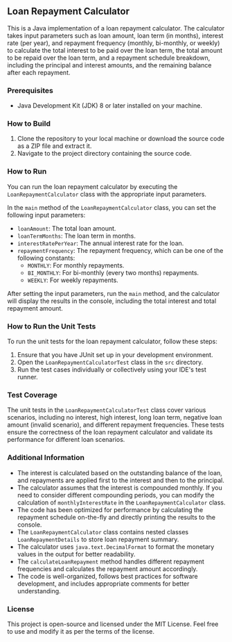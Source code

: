 ## Loan Repayment Calculator

This is a Java implementation of a loan repayment calculator. The calculator takes input parameters such as loan amount, loan term (in months), interest rate (per year), and repayment frequency (monthly, bi-monthly, or weekly) to calculate the total interest to be paid over the loan term, the total amount to be repaid over the loan term, and a repayment schedule breakdown, including the principal and interest amounts, and the remaining balance after each repayment.

### Prerequisites
- Java Development Kit (JDK) 8 or later installed on your machine.

### How to Build
1. Clone the repository to your local machine or download the source code as a ZIP file and extract it.
2. Navigate to the project directory containing the source code.

### How to Run
You can run the loan repayment calculator by executing the `LoanRepaymentCalculator` class with the appropriate input parameters.

In the `main` method of the `LoanRepaymentCalculator` class, you can set the following input parameters:
- `loanAmount`: The total loan amount.
- `loanTermMonths`: The loan term in months.
- `interestRatePerYear`: The annual interest rate for the loan.
- `repaymentFrequency`: The repayment frequency, which can be one of the following constants:
    - `MONTHLY`: For monthly repayments.
    - `BI_MONTHLY`: For bi-monthly (every two months) repayments.
    - `WEEKLY`: For weekly repayments.

After setting the input parameters, run the `main` method, and the calculator will display the results in the console, including the total interest and total repayment amount.

### How to Run the Unit Tests
To run the unit tests for the loan repayment calculator, follow these steps:
1. Ensure that you have JUnit set up in your development environment.
2. Open the `LoanRepaymentCalculatorTest` class in the `src` directory.
3. Run the test cases individually or collectively using your IDE's test runner.

### Test Coverage
The unit tests in the `LoanRepaymentCalculatorTest` class cover various scenarios, including no interest, high interest, long loan term, negative loan amount (invalid scenario), and different repayment frequencies. These tests ensure the correctness of the loan repayment calculator and validate its performance for different loan scenarios.

### Additional Information
- The interest is calculated based on the outstanding balance of the loan, and repayments are applied first to the interest and then to the principal.
- The calculator assumes that the interest is compounded monthly. If you need to consider different compounding periods, you can modify the calculation of `monthlyInterestRate` in the `LoanRepaymentCalculator` class.
- The code has been optimized for performance by calculating the repayment schedule on-the-fly and directly printing the results to the console.
- The `LoanRepaymentCalculator` class contains nested classes `LoanRepaymentDetails` to store loan repayment summary.
- The calculator uses `java.text.DecimalFormat` to format the monetary values in the output for better readability.
- The `calculateLoanRepayment` method handles different repayment frequencies and calculates the repayment amount accordingly.
- The code is well-organized, follows best practices for software development, and includes appropriate comments for better understanding.

### License
This project is open-source and licensed under the MIT License. Feel free to use and modify it as per the terms of the license.